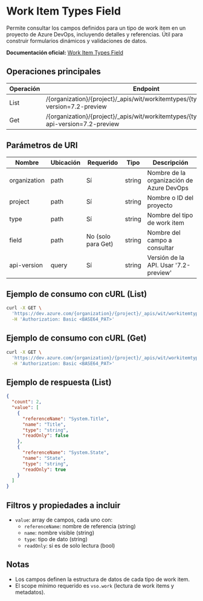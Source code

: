 # Work Item Types Field

Permite consultar los campos definidos para un tipo de work item en un proyecto de Azure DevOps, incluyendo detalles y referencias. Útil para construir formularios dinámicos y validaciones de datos.

**Documentación oficial:** [Work Item Types Field](https://learn.microsoft.com/en-us/rest/api/azure/devops/wit/work-item-types-field?view=azure-devops-rest-7.2)

## Operaciones principales

| Operación | Endpoint                                                                                                 | Método |
|-----------|----------------------------------------------------------------------------------------------------------|--------|
| List      | /{organization}/{project}/_apis/wit/workitemtypes/{type}/fields?api-version=7.2-preview                  | GET    |
| Get       | /{organization}/{project}/_apis/wit/workitemtypes/{type}/fields/{field}?api-version=7.2-preview          | GET    |

## Parámetros de URI

| Nombre         | Ubicación | Requerido | Tipo   | Descripción                                 |
|----------------|-----------|-----------|--------|---------------------------------------------|
| organization   | path      | Sí        | string | Nombre de la organización de Azure DevOps   |
| project        | path      | Sí        | string | Nombre o ID del proyecto                    |
| type           | path      | Sí        | string | Nombre del tipo de work item                |
| field          | path      | No (solo para Get) | string | Nombre del campo a consultar             |
| api-version    | query     | Sí        | string | Versión de la API. Usar '7.2-preview'       |

## Ejemplo de consumo con cURL (List)

```bash
curl -X GET \
  'https://dev.azure.com/{organization}/{project}/_apis/wit/workitemtypes/Bug/fields?api-version=7.2-preview' \
  -H 'Authorization: Basic <BASE64_PAT>'
```

## Ejemplo de consumo con cURL (Get)

```bash
curl -X GET \
  'https://dev.azure.com/{organization}/{project}/_apis/wit/workitemtypes/Bug/fields/System.Title?api-version=7.2-preview' \
  -H 'Authorization: Basic <BASE64_PAT>'
```

## Ejemplo de respuesta (List)

```json
{
  "count": 2,
  "value": [
    {
      "referenceName": "System.Title",
      "name": "Title",
      "type": "string",
      "readOnly": false
    },
    {
      "referenceName": "System.State",
      "name": "State",
      "type": "string",
      "readOnly": true
    }
  ]
}
```

## Filtros y propiedades a incluir

  - `value`: array de campos, cada uno con:
    - `referenceName`: nombre de referencia (string)
    - `name`: nombre visible (string)
    - `type`: tipo de dato (string)
    - `readOnly`: si es de solo lectura (bool)

## Notas

- Los campos definen la estructura de datos de cada tipo de work item.
- El scope mínimo requerido es `vso.work` (lectura de work items y metadatos).
